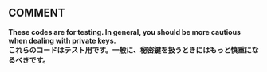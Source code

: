 ## COMMENT

**These codes are for testing. In general, you should be more cautious when dealing with private keys.**  
**これらのコードはテスト用です。一般に、秘密鍵を扱うときにはもっと慎重になるべきです。**
